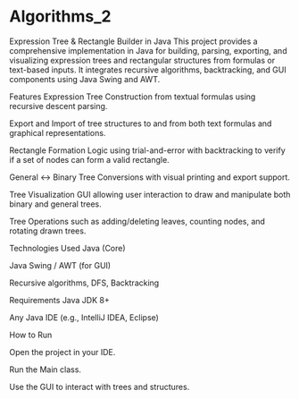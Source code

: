 # Algorithms_2
 Expression Tree & Rectangle Builder in Java
This project provides a comprehensive implementation in Java for building, parsing, exporting, and visualizing expression trees and rectangular structures from formulas or text-based inputs. It integrates recursive algorithms, backtracking, and GUI components using Java Swing and AWT.

 Features
Expression Tree Construction from textual formulas using recursive descent parsing.

Export and Import of tree structures to and from both text formulas and graphical representations.

Rectangle Formation Logic using trial-and-error with backtracking to verify if a set of nodes can form a valid rectangle.

General ↔ Binary Tree Conversions with visual printing and export support.

Tree Visualization GUI allowing user interaction to draw and manipulate both binary and general trees.

Tree Operations such as adding/deleting leaves, counting nodes, and rotating drawn trees.

 Technologies Used
Java (Core)

Java Swing / AWT (for GUI)

Recursive algorithms, DFS, Backtracking

 Requirements
Java JDK 8+

Any Java IDE (e.g., IntelliJ IDEA, Eclipse)

 How to Run
 
Open the project in your IDE.

Run the Main class.

Use the GUI to interact with trees and structures.
